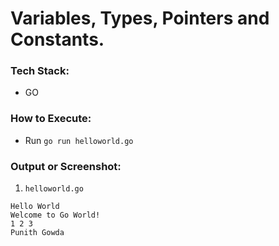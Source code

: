 # Variables, Types, Pointers and Constants.

### Tech Stack:
+ GO

### How to Execute:
+ Run `go run helloworld.go`

### Output or Screenshot:
1. `helloworld.go`
```
Hello World
Welcome to Go World!
1 2 3
Punith Gowda
```